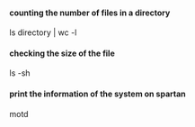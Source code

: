 #### counting the number of files in a directory

ls directory | wc -l

#### checking the size of the file

ls -sh

#### print the information of the system on spartan

motd